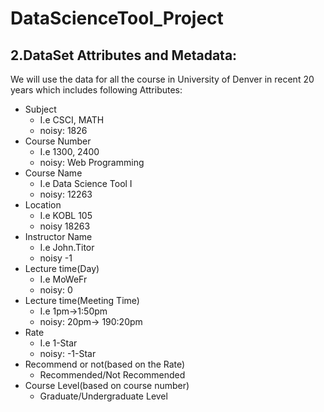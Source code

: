 # DataScienceTool_Project

## **2.DataSet Attributes and Metadata**:<br>

We will use the data for all the course in University of Denver in recent 20 years which includes following Attributes:
* Subject
  * I.e CSCI, MATH
  * noisy: 1826
* Course Number
  * I.e 1300, 2400
  * noisy: Web Programming
* Course Name
  * I.e Data Science Tool I
  * noisy: 12263
* Location
  * I.e KOBL 105
  * noisy 18263
* Instructor Name
  * I.e John.Titor
  * noisy -1
* Lecture time(Day)
  * I.e MoWeFr
  * noisy: 0
* Lecture time(Meeting Time)
  * I.e 1pm->1:50pm
  * noisy: 20pm-> 190:20pm
* Rate
  * I.e 1-Star
  * noisy: -1-Star
* Recommend or not(based on the Rate)
  * Recommended/Not Recommended
* Course Level(based on course number)
  * Graduate/Undergraduate Level



